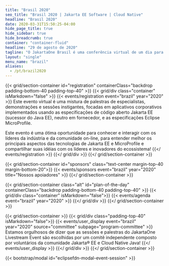 ```yaml
---
title: "Brasil 2020"
seo_title: "Brasil 2020 | Jakarta EE Software | Cloud Native"
headline: "Brasil 2020"
date: 2020-03-31T15:50:25-04:00
hide_page_title: true
hide_sidebar: true
hide_breadcrumb: true
container: "container-fluid"
headline: "29 de agosto de 2020"
tagline: "O JakartaOne Brasil é uma conferência virtual de um dia para desenvolvedores e líderes técnicos de negócios que traz informações sobre o estado atual e o futuro do Jakarta ™ EE e tecnologias relacionadas, focadas no desenvolvimento de aplicativos Java nativos da nuvem."
layout: "single"
menu_name: "brazil"
aliases:
  - /pt/brazil2020
---
```



{{< grid/section-container id="registration" containerClass="backdrop padding-bottom-40 padding-top-40" >}}
  {{< grid/div class="container" isMarkdown="false" >}}
    {{< events/registration event="brazil" year="2020"  >}}
Este evento virtual é uma mistura de palestras de especialistas, demonstrações e sessões instigantes, focadas em aplicativos corporativos implementados usando as especificações de código aberto Jakarta EE (sucessor do Java EE), neutro em fornecedor, e as especificações Eclipse MicroProfile.  

Este evento é uma ótima oportunidade para conhecer e interagir com os líderes da indústria e da comunidade on-line, para entender melhor os principais aspectos das tecnologias de Jakarta EE e MicroProfile e compartilhar suas idéias com os líderes e inovadores do ecossistema!
    {{</ events/registration >}}
  {{</ grid/div >}}
{{</ grid/section-container >}}

{{< grid/section-container id="sponsors" class="text-center margin-top-40 margin-bottom-20">}}
  {{< events/sponsors event="brazil" year="2020" title="Nossos apoiadores" >}}
{{</ grid/section-container >}}

<!-- Add agenda using legacy CSS -->
{{< grid/section-container class="alt" id="plan-of-the-day" containerClass="backdrop padding-bottom-40 padding-top-40" >}}
  {{< grid/div class="container" isMarkdown="false">}}
    {{< events/agenda event="brazil" year="2020" >}}
  {{</ grid/div >}}
{{</ grid/section-container >}}

<!-- Add user carousel for committee -->
{{< grid/section-container >}}
  {{< grid/div class="padding-top-40" isMarkdown="false">}}
    {{< events/user_display event="brazil" year="2020"  source="committee" subpage="program-committee" >}}
Estamos orgulhosos de dizer que as sessões e palestras do JakartaOne Livestream Event são escolhidas por um comitê independente composto por voluntários da comunidade Jakarta® EE e Cloud Native Java!
    {{</ events/user_display >}}
  {{</ grid/div >}}
{{</ grid/section-container >}}
<!-- Add modal for use w/ agenda -->
{{< bootstrap/modal id="eclipsefdn-modal-event-session" >}}